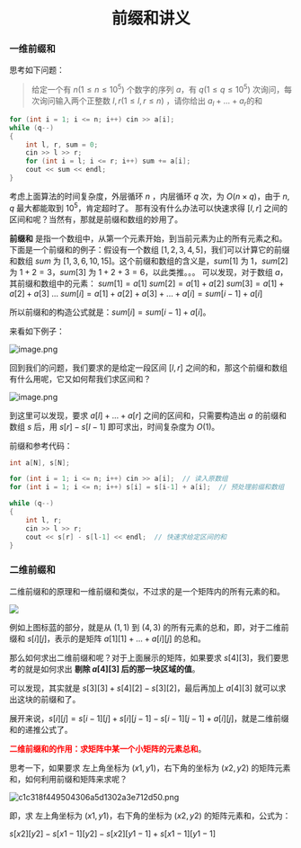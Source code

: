 <h1 style="text-align: center;">前缀和讲义</h1>

### 一维前缀和

思考如下问题：

> 给定一个有 $n(1 \leq n \leq 10^5)$ 个数字的序列 $a$，有 $q(1 \leq q \leq 10^5)$ 次询问，每次询问输入两个正整数 $l,r(1 \leq l,r \leq n)$ ，请你给出 $a_l+...+a_r$的和

```c++
for (int i = 1; i <= n; i++) cin >> a[i];
while (q--)
{
    int l, r, sum = 0;
    cin >> l >> r;
    for (int i = l; i <= r; i++) sum += a[i];
    cout << sum << endl;
}
```

考虑上面算法的时间复杂度，外层循环 $n$  ，内层循环 $q$ 次，为 $O(n \times q)$，由于 $n,q$  最大都能取到 $10^5$，肯定超时了。 那有没有什么办法可以快速求得 $[l,r]$ 之间的区间和呢？当然有，那就是前缀和数组的妙用了。

**前缀和** 是指一个数组中，从第一个元素开始，到当前元素为止的所有元素之和。
下面是一个前缀和的例子：假设有一个数组 $[1, 2, 3, 4, 5]$，我们可以计算它的前缀和数组 $sum$ 为 $[1, 3, 6, 10, 15]$。这个前缀和数组的含义是，$sum[1]$ 为 $1$，$sum[2]$ 为 $1 + 2 = 3$，$sum[3]$ 为 $1 + 2 + 3 = 6$，以此类推。。。
可以发现，对于数组 $a$，其前缀和数组中的元素： 
$sum[1] = a[1]$
$sum[2] = a[1]+a[2]$
$sum[3] = a[1]+a[2]+a[3]$
...
$sum[i] = a[1]+a[2]+a[3]+...+a[i] = sum[i-1]+a[i]$

所以前缀和的构造公式就是：$sum[i] = sum[i-1]+a[i]$。

来看如下例子：

![image.png](https://oj.noionline.cn/api/public/img/49a25618d0db4769981b55baa0ecfab1.png)

回到我们的问题，我们要求的是给定一段区间 $[l,r]$ 之间的和，那这个前缀和数组有什么用呢，它又如何帮我们求区间和？

![image.png](https://oj.noionline.cn/api/public/img/b6430d72517d4187935fb616dac89dc5.png)

到这里可以发现，要求 $a[l]+...+a[r]$ 之间的区间和，只需要构造出 $a$ 的前缀和数组 $s$ 后，用 $s[r] - s[l-1]$ 即可求出，时间复杂度为 $O(1)$。

前缀和参考代码：

```c++
int a[N], s[N];

for (int i = 1; i <= n; i++) cin >> a[i];  // 读入原数组
for (int i = 1; i <= n; i++) s[i] = s[i-1] + a[i];  // 预处理前缀和数组

while (q--)
{
    int l, r;
    cin >> l >> r;
    cout << s[r] - s[l-1] << endl;  // 快速求给定区间的和
}
```



### 二维前缀和

二维前缀和的原理和一维前缀和类似，不过求的是一个矩阵内的所有元素的和。

![](https://img-blog.csdnimg.cn/1267dd6a84a14ea3820309f176ae8910.png)

例如上图标蓝的部分，就是从 $(1,1)$ 到 $(4,3)$ 的所有元素的总和，即，对于二维前缀和 $s[i][j]$，表示的是矩阵 $a[1][1]+...+a[i][j]$ 的总和。

那么如何求出二维前缀和呢？对于上面展示的矩阵，如果要求 $s[4][3]$，我们要思考的就是如何求出 **剔除 $a[4][3]$ 后的那一块区域的值**。

可以发现，其实就是 $s[3][3]+s[4][2]-s[3][2]$，最后再加上 $a[4][3]$ 就可以求出这块的前缀和了。

展开来说，$s[i][j] = s[i-1][j]+s[i][j-1]-s[i-1][j-1]+a[i][j]$，就是二维前缀和的递推公式了。



<span style="color: red; font-weight: bolder">二维前缀和的作用：求矩阵中某一个小矩阵的元素总和</span>。

思考一下，如果要求  左上角坐标为 $(x1, y1)$，右下角的坐标为 $(x2, y2)$ 的矩阵元素和，如何利用前缀和矩阵来求呢？

![c1c318f449504306a5d1302a3e712d50.png](https://img-blog.csdnimg.cn/c1c318f449504306a5d1302a3e712d50.png)

即，求 左上角坐标为 $(x1, y1)$，右下角的坐标为 $(x2, y2)$ 的矩阵元素和，公式为：

$s[x2][y2]-s[x1-1][y2]-s[x2][y1-1]+s[x1-1][y1-1]$

